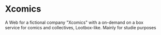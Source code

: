 # Xcomics
A Web for a fictional company "Xcomics" with a on-demand on a box service for comics and collectives, Lootbox-like. Mainly for studie purposes
